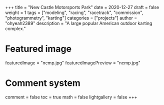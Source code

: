 +++
title = "New Castle Motorsports Park"
date = 2020-12-27
draft = false
weight = 1
tags = ["modeling", "racing", "racetrack", "commission", "photogrammetry", "karting"]
categories = ["projects"]
author = "ohyeah2389"
description = "A large popular American outdoor karting complex."

# Featured image
featuredImage = "ncmp.jpg"
featuredImagePreview = "ncmp.jpg"

# Comment system
comment = false
toc = true
math = false
lightgallery = false
+++
